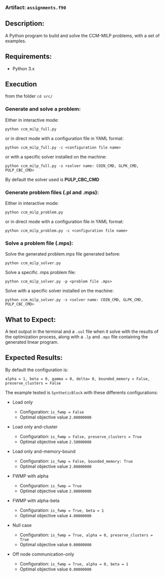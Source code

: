 ### Artifact: `assignments.f90`

## Description:
A Python program to build and solve the CCM-MILP problems, with a set of examples.

## Requirements:
* Python 3.x

## Execution
from the folder `cd src/`

### Generate and solve a problem:

Either in interactive mode:

`python ccm_milp_full.py`

or in direct mode with a configuration file in YAML format:

`python ccm_milp_full.py -c <configuration file name>`

or with a specific solver installed on the machine:

`python ccm_milp_full.py -s <solver name: COIN_CMD, GLPK_CMD, PULP_CBC_CMD>`

By default the solver used is **PULP_CBC_CMD**

### Generate problem files (.pl and .mps):
Either in interactive mode:

`python ccm_milp_problem.py`

or in direct mode with a configuration file in YAML format:

`python ccm_milp_problem.py -c <configuration file name>`

### Solve a problem file (.mps):
Solve the generated problem.mps file generated before:

`python ccm_milp_solver.py`

Solve a specific .mps problem file:

`python ccm_milp_solver.py -p <problem file .mps>`

Solve with a specific solver installed on the machine:

`python ccm_milp_solver.py -s <solver name: COIN_CMD, GLPK_CMD, PULP_CBC_CMD>`

## What to Expect:
A text output in the terminal and a `.sol` file when it solve with the results of the optimization process, along with a `.lp` and `.mps` file containing the generated linear program.

## Expected Results:
By default the configuration is:

`alpha = 1, beta = 0, gamma = 0, delta= 0, bounded_memory = False, preserve_clusters = False`

The example tested is `SyntheticBlock` with these differents configurations:
* Load only
    * Configuration: `is_fwmp = False`
    * Optimal objective value `2.00000000`

* Load only and-cluster
    * Configuration: `is_fwmp = False, preserve_clusters = True`
    * Optimal objective value `2.50000000`

* Load only and-memory-bound
    * Configuration: `is_fwmp = False, bounded_memory: True`
    * Optimal objective value `2.00000000`

* FWMP with alpha
    * Configuration: `is_fwmp = True`
    * Optimal objective value `2.00000000`

* FWMP with alpha-beta
    * Configuration: `is_fwmp = True, beta = 1`
    * Optimal objective value `4.00000000`

* Null case
    * Configuration: `is_fwmp = True, alpha = 0, preserve_clusters = True`
    * Optimal objective value `0.00000000`

* Off node communication-only
    * Configuration: `is_fwmp = True, alpha = 0, beta = 1`
    * Optimal objective value `0.00000000`